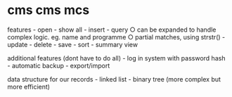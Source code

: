 # cms cms mcs

features
    - open
    - show all
    - insert
    - query
        ○ can be expanded to handle complex logic. eg. name and programme
        ○ partial matches, using strstr()
    - update
    - delete
    - save
    - sort
    - summary view

additional features (dont have to do all)
    - log in system with password hash
    - automatic backup
    - export/import

data structure for our records
    - linked list
    - binary tree (more complex but more efficient)